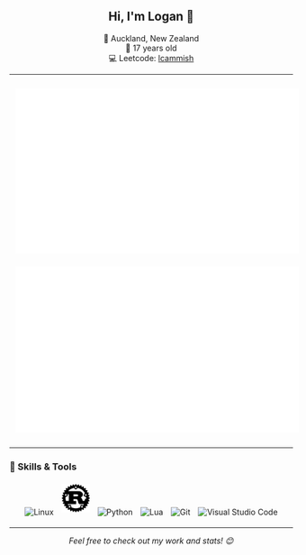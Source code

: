<h2 align="center">Hi, I'm Logan 👋</h2>

<p align="center">
  📍 Auckland, New Zealand <br/>
  🎂 17 years old <br/>
  💻 Leetcode: <a href="https://leetcode.com/u/lcammish/" target="_blank">lcammish</a>
</p>

---

<p align="center">
  <img src="https://raw.githubusercontent.com/logancammish/github-stats/master/generated/overview.svg#gh-dark-mode-only" alt="GitHub Stats" style="margin: 10px;"/>
  <img src="https://raw.githubusercontent.com/logancammish/github-stats/master/generated/languages.svg#gh-dark-mode-only" alt="Top Languages" style="margin: 10px;"/>
</p>

---

### 🚀 Skills & Tools

<p align="center">
  <img src="https://cdn.jsdelivr.net/gh/devicons/devicon/icons/linux/linux-original.svg" alt="Linux" width="50" height="50" style="margin: 5px;"/>
  <img src="https://raw.githubusercontent.com/devicons/devicon/master/icons/rust/rust-original.svg" alt="Rust" width="50" height="50" style="margin: 5px;"/>
  <img src="https://cdn.jsdelivr.net/gh/devicons/devicon/icons/python/python-original.svg" alt="Python" width="50" height="50" style="margin: 5px;"/>
  <img src="https://cdn.jsdelivr.net/gh/devicons/devicon/icons/lua/lua-original.svg" alt="Lua" width="50" height="50" style="margin: 5px;"/>
  <img src="https://cdn.jsdelivr.net/gh/devicons/devicon/icons/git/git-original.svg" alt="Git" width="50" height="50" style="margin: 5px;"/>
  <img src="https://cdn.jsdelivr.net/gh/devicons/devicon/icons/vscode/vscode-original.svg" alt="Visual Studio Code" width="50" height="50" style="margin: 5px;"/>
</p>

---

<p align="center">
  <i>Feel free to check out my work and stats! 😊</i>
</p>
